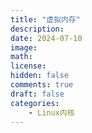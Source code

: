 ```yaml
---
title: "虚拟内存"
description: 
date: 2024-07-10
image: 
math: 
license: 
hidden: false
comments: true
draft: false
categories:
    - Linux内核
---
```




